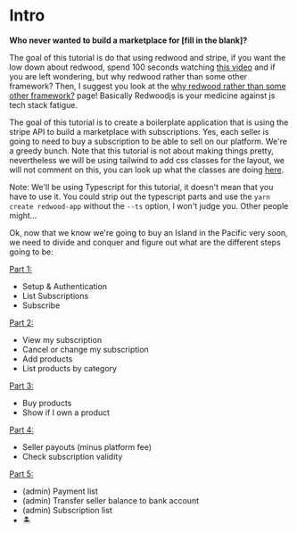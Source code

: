 # Intro

**Who never wanted to build a marketplace for [fill in the blank]?**

The goal of this tutorial is do that using redwood and stripe, if you want the low down about redwood, spend 100 seconds watching [this video](https://youtu.be/o5Mwa_TJ3HM) and if you are left wondering, but why redwood rather than some other framework? Then, I suggest you look at the [why redwood rather than some other framework?](https://community.redwoodjs.com/t/but-why-redwood-rather-than-some-other-framework-remix-blitz-vue-nextjs-gatsby-sveltekit-11ty-nuxtjs/2957) page! Basically Redwoodjs is your medicine against js tech stack fatigue.

The goal of this tutorial is to create a boilerplate application that is using the stripe API to build a marketplace with subscriptions. Yes, each seller is going to need to buy a subscription to be able to sell on our platform. We're a greedy bunch. Note that this tutorial is not about making things pretty, nevertheless we will be using tailwind to add css classes for the layout, we will not comment on this, you can look up what the classes are doing [here](https://tailwindcss.com/).

Note: We'll be using Typescript for this tutorial, it doesn't mean that you have to use it. You could strip out the typescript parts and use the `yarn create redwood-app` without the `--ts` option, I won't judge you. Other people might...

Ok, now that we know we're going to buy an Island in the Pacific very soon, we need to divide and conquer and figure out what are the different steps going to be:

[Part 1:](part1/readme.md)

- Setup & Authentication
- List Subscriptions
- Subscribe

[Part 2:](part2/readme.md)

- View my subscription
- Cancel or change my subscription
- Add products
- List products by category

[Part 3:](part3/readme.md)

- Buy products
- Show if I own a product

[Part 4:](part4/readme.md)

- Seller payouts (minus platform fee)
- Check subscription validity

[Part 5:](part5/readme.md)

- (admin) Payment list
- (admin) Transfer seller balance to bank account
- (admin) Subscription list
- 🏝️
